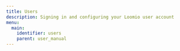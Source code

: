 ```yaml
---
title: Users
description: Signing in and configuring your Loomio user account
menu:
  main:
    identifier: users
    parent: user_manual
---
```

